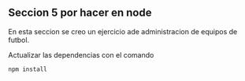 ## Seccion 5 por hacer en node

En esta seccion se creo un ejercicio ade administracion de equipos de futbol.

Actualizar las dependencias con el comando

```
npm install
```
